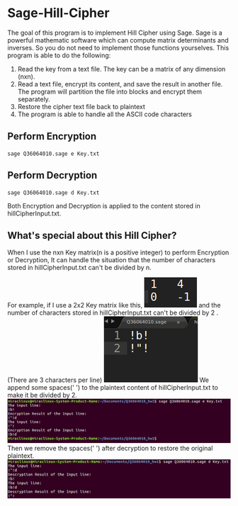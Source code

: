 # Sage-Hill-Cipher
The goal of this program is to implement Hill Cipher using Sage. 
Sage is a powerful mathematic software which can compute matrix determinants and inverses. 
So you do not need to implement those functions
yourselves. 
This program is able to do the following:
1) Read the key from a text file. The key can be a matrix of any dimension (nxn).
2) Read a text file, encrypt its content, and save the result in another file. The program will  partition the
file into blocks and encrypt them separately.
3) Restore the cipher text file back to plaintext
4) The program is able to handle all the ASCII code characters

## Perform Encryption
```
sage Q36064010.sage e Key.txt
```

## Perform Decryption
```
sage Q36064010.sage d Key.txt
```

Both Encryption and Decryption is applied to the content stored in hillCipherInput.txt.

## What's special about this Hill Cipher?
When I use the nxn Key matrix(n is a positive integer) to perform Encryption or Decryption, 
It can handle the situation that the number of characters stored in hillCipherInput.txt can't be divided by n.

For example, if I use a 2x2 Key matrix like this,
![](./images/KeyMatrix.png)
and the number of characters stored in hillCipherInput.txt can't be divided by 2 .(There are 3 characters per line) 
![](./images/Plaintext.png)
We append some spaces(' ') to the plaintext content of hillCipherInput.txt to make it be divided by 2.
![](./images/Encryption.png)
Then we remove the spaces(' ') after decryption to restore the original plaintext.
![](./images/Decryption.png)
